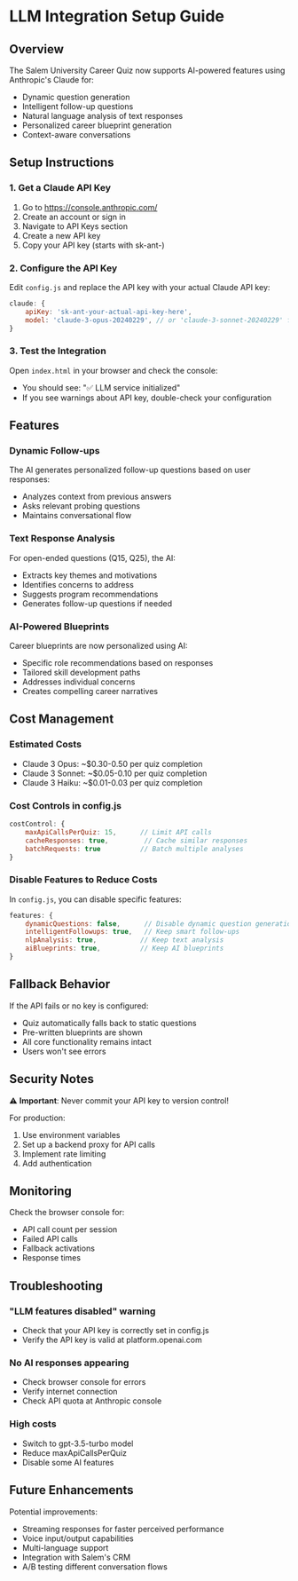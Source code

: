 # LLM Integration Setup Guide

## Overview
The Salem University Career Quiz now supports AI-powered features using Anthropic's Claude for:
- Dynamic question generation
- Intelligent follow-up questions
- Natural language analysis of text responses
- Personalized career blueprint generation
- Context-aware conversations

## Setup Instructions

### 1. Get a Claude API Key
1. Go to https://console.anthropic.com/
2. Create an account or sign in
3. Navigate to API Keys section
4. Create a new API key
5. Copy your API key (starts with sk-ant-)

### 2. Configure the API Key
Edit `config.js` and replace the API key with your actual Claude API key:

```javascript
claude: {
    apiKey: 'sk-ant-your-actual-api-key-here',
    model: 'claude-3-opus-20240229', // or 'claude-3-sonnet-20240229' for lower cost
}
```

### 3. Test the Integration
Open `index.html` in your browser and check the console:
- You should see: "✅ LLM service initialized"
- If you see warnings about API key, double-check your configuration

## Features

### Dynamic Follow-ups
The AI generates personalized follow-up questions based on user responses:
- Analyzes context from previous answers
- Asks relevant probing questions
- Maintains conversational flow

### Text Response Analysis
For open-ended questions (Q15, Q25), the AI:
- Extracts key themes and motivations
- Identifies concerns to address
- Suggests program recommendations
- Generates follow-up questions if needed

### AI-Powered Blueprints
Career blueprints are now personalized using AI:
- Specific role recommendations based on responses
- Tailored skill development paths
- Addresses individual concerns
- Creates compelling career narratives

## Cost Management

### Estimated Costs
- Claude 3 Opus: ~$0.30-0.50 per quiz completion
- Claude 3 Sonnet: ~$0.05-0.10 per quiz completion
- Claude 3 Haiku: ~$0.01-0.03 per quiz completion

### Cost Controls in config.js
```javascript
costControl: {
    maxApiCallsPerQuiz: 15,      // Limit API calls
    cacheResponses: true,         // Cache similar responses
    batchRequests: true          // Batch multiple analyses
}
```

### Disable Features to Reduce Costs
In `config.js`, you can disable specific features:
```javascript
features: {
    dynamicQuestions: false,      // Disable dynamic question generation
    intelligentFollowups: true,   // Keep smart follow-ups
    nlpAnalysis: true,           // Keep text analysis
    aiBlueprints: true,          // Keep AI blueprints
}
```

## Fallback Behavior

If the API fails or no key is configured:
- Quiz automatically falls back to static questions
- Pre-written blueprints are shown
- All core functionality remains intact
- Users won't see errors

## Security Notes

⚠️ **Important**: Never commit your API key to version control!

For production:
1. Use environment variables
2. Set up a backend proxy for API calls
3. Implement rate limiting
4. Add authentication

## Monitoring

Check the browser console for:
- API call count per session
- Failed API calls
- Fallback activations
- Response times

## Troubleshooting

### "LLM features disabled" warning
- Check that your API key is correctly set in config.js
- Verify the API key is valid at platform.openai.com

### No AI responses appearing
- Check browser console for errors
- Verify internet connection
- Check API quota at Anthropic console

### High costs
- Switch to gpt-3.5-turbo model
- Reduce maxApiCallsPerQuiz
- Disable some AI features

## Future Enhancements

Potential improvements:
- Streaming responses for faster perceived performance
- Voice input/output capabilities
- Multi-language support
- Integration with Salem's CRM
- A/B testing different conversation flows